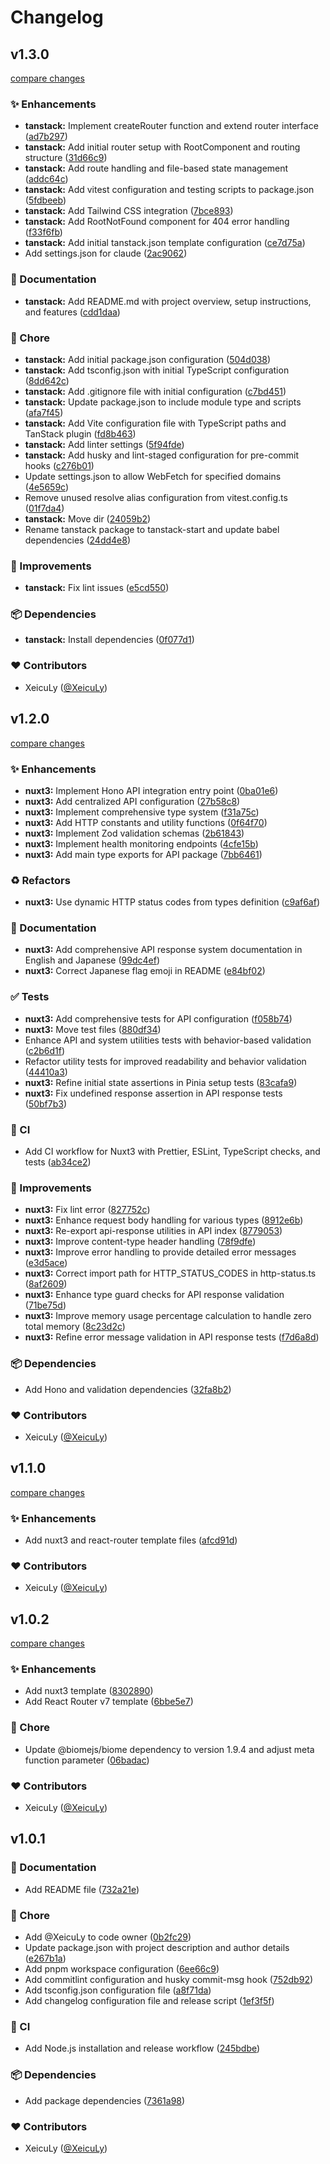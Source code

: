 # Changelog


## v1.3.0

[compare changes](https://github.com/xeikit/starter-templates/compare/v1.2.0...v1.3.0)

### ✨ Enhancements

- **tanstack:** Implement createRouter function and extend router interface ([ad7b297](https://github.com/xeikit/starter-templates/commit/ad7b297))
- **tanstack:** Add initial router setup with RootComponent and routing structure ([31d66c9](https://github.com/xeikit/starter-templates/commit/31d66c9))
- **tanstack:** Add route handling and file-based state management ([addc64c](https://github.com/xeikit/starter-templates/commit/addc64c))
- **tanstack:** Add vitest configuration and testing scripts to package.json ([5fdbeeb](https://github.com/xeikit/starter-templates/commit/5fdbeeb))
- **tanstack:** Add Tailwind CSS integration ([7bce893](https://github.com/xeikit/starter-templates/commit/7bce893))
- **tanstack:** Add RootNotFound component for 404 error handling ([f33f6fb](https://github.com/xeikit/starter-templates/commit/f33f6fb))
- **tanstack:** Add initial tanstack.json template configuration ([ce7d75a](https://github.com/xeikit/starter-templates/commit/ce7d75a))
- Add settings.json for claude ([2ac9062](https://github.com/xeikit/starter-templates/commit/2ac9062))

### 📝 Documentation

- **tanstack:** Add README.md with project overview, setup instructions, and features ([cdd1daa](https://github.com/xeikit/starter-templates/commit/cdd1daa))

### 🔧 Chore

- **tanstack:** Add initial package.json configuration ([504d038](https://github.com/xeikit/starter-templates/commit/504d038))
- **tanstack:** Add tsconfig.json with initial TypeScript configuration ([8dd642c](https://github.com/xeikit/starter-templates/commit/8dd642c))
- **tanstack:** Add .gitignore file with initial configuration ([c7bd451](https://github.com/xeikit/starter-templates/commit/c7bd451))
- **tanstack:** Update package.json to include module type and scripts ([afa7f45](https://github.com/xeikit/starter-templates/commit/afa7f45))
- **tanstack:** Add Vite configuration file with TypeScript paths and TanStack plugin ([fd8b463](https://github.com/xeikit/starter-templates/commit/fd8b463))
- **tanstack:** Add linter settings ([5f94fde](https://github.com/xeikit/starter-templates/commit/5f94fde))
- **tanstack:** Add husky and lint-staged configuration for pre-commit hooks ([c276b01](https://github.com/xeikit/starter-templates/commit/c276b01))
- Update settings.json to allow WebFetch for specified domains ([4e5659c](https://github.com/xeikit/starter-templates/commit/4e5659c))
- Remove unused resolve alias configuration from vitest.config.ts ([01f7da4](https://github.com/xeikit/starter-templates/commit/01f7da4))
- **tanstack:** Move dir ([24059b2](https://github.com/xeikit/starter-templates/commit/24059b2))
- Rename tanstack package to tanstack-start and update babel dependencies ([24dd4e8](https://github.com/xeikit/starter-templates/commit/24dd4e8))

### 🎨 Improvements

- **tanstack:** Fix lint issues ([e5cd550](https://github.com/xeikit/starter-templates/commit/e5cd550))

### 📦️ Dependencies

- **tanstack:** Install dependencies ([0f077d1](https://github.com/xeikit/starter-templates/commit/0f077d1))

### ❤️ Contributors

- XeicuLy ([@XeicuLy](https://github.com/XeicuLy))

## v1.2.0

[compare changes](https://github.com/xeikit/starter-templates/compare/v1.1.0...v1.2.0)

### ✨ Enhancements

- **nuxt3:** Implement Hono API integration entry point ([0ba01e6](https://github.com/xeikit/starter-templates/commit/0ba01e6))
- **nuxt3:** Add centralized API configuration ([27b58c8](https://github.com/xeikit/starter-templates/commit/27b58c8))
- **nuxt3:** Implement comprehensive type system ([f31a75c](https://github.com/xeikit/starter-templates/commit/f31a75c))
- **nuxt3:** Add HTTP constants and utility functions ([0f64f70](https://github.com/xeikit/starter-templates/commit/0f64f70))
- **nuxt3:** Implement Zod validation schemas ([2b61843](https://github.com/xeikit/starter-templates/commit/2b61843))
- **nuxt3:** Implement health monitoring endpoints ([4cfe15b](https://github.com/xeikit/starter-templates/commit/4cfe15b))
- **nuxt3:** Add main type exports for API package ([7bb6461](https://github.com/xeikit/starter-templates/commit/7bb6461))

### ♻️ Refactors

- **nuxt3:** Use dynamic HTTP status codes from types definition ([c9af6af](https://github.com/xeikit/starter-templates/commit/c9af6af))

### 📝 Documentation

- **nuxt3:** Add comprehensive API response system documentation in English and Japanese ([99dc4ef](https://github.com/xeikit/starter-templates/commit/99dc4ef))
- **nuxt3:** Correct Japanese flag emoji in README ([e84bf02](https://github.com/xeikit/starter-templates/commit/e84bf02))

### ✅ Tests

- **nuxt3:** Add comprehensive tests for API configuration ([f058b74](https://github.com/xeikit/starter-templates/commit/f058b74))
- **nuxt3:** Move test files ([880df34](https://github.com/xeikit/starter-templates/commit/880df34))
- Enhance API and system utilities tests with behavior-based validation ([c2b6d1f](https://github.com/xeikit/starter-templates/commit/c2b6d1f))
- Refactor utility tests for improved readability and behavior validation ([44410a3](https://github.com/xeikit/starter-templates/commit/44410a3))
- **nuxt3:** Refine initial state assertions in Pinia setup tests ([83cafa9](https://github.com/xeikit/starter-templates/commit/83cafa9))
- **nuxt3:** Fix undefined response assertion in API response tests ([50bf7b3](https://github.com/xeikit/starter-templates/commit/50bf7b3))

### 🤖 CI

- Add CI workflow for Nuxt3 with Prettier, ESLint, TypeScript checks, and tests ([ab34ce2](https://github.com/xeikit/starter-templates/commit/ab34ce2))

### 🎨 Improvements

- **nuxt3:** Fix lint error ([827752c](https://github.com/xeikit/starter-templates/commit/827752c))
- **nuxt3:** Enhance request body handling for various types ([8912e6b](https://github.com/xeikit/starter-templates/commit/8912e6b))
- **nuxt3:** Re-export api-response utilities in API index ([8779053](https://github.com/xeikit/starter-templates/commit/8779053))
- **nuxt3:** Improve content-type header handling ([78f9dfe](https://github.com/xeikit/starter-templates/commit/78f9dfe))
- **nuxt3:** Improve error handling to provide detailed error messages ([e3d5ace](https://github.com/xeikit/starter-templates/commit/e3d5ace))
- **nuxt3:** Correct import path for HTTP_STATUS_CODES in http-status.ts ([8af2609](https://github.com/xeikit/starter-templates/commit/8af2609))
- **nuxt3:** Enhance type guard checks for API response validation ([71be75d](https://github.com/xeikit/starter-templates/commit/71be75d))
- **nuxt3:** Improve memory usage percentage calculation to handle zero total memory ([8c23d2c](https://github.com/xeikit/starter-templates/commit/8c23d2c))
- **nuxt3:** Refine error message validation in API response tests ([f7d6a8d](https://github.com/xeikit/starter-templates/commit/f7d6a8d))

### 📦️ Dependencies

- Add Hono and validation dependencies ([32fa8b2](https://github.com/xeikit/starter-templates/commit/32fa8b2))

### ❤️ Contributors

- XeicuLy ([@XeicuLy](https://github.com/XeicuLy))

## v1.1.0

[compare changes](https://github.com/xeikit/starter-templates/compare/v1.0.2...v1.1.0)

### ✨ Enhancements

- Add nuxt3 and react-router template files ([afcd91d](https://github.com/xeikit/starter-templates/commit/afcd91d))

### ❤️ Contributors

- XeicuLy ([@XeicuLy](https://github.com/XeicuLy))

## v1.0.2

[compare changes](https://github.com/xeikit/starter-templates/compare/v1.0.1...v1.0.2)

### ✨ Enhancements

- Add nuxt3 template ([8302890](https://github.com/xeikit/starter-templates/commit/8302890))
- Add React Router v7 template ([6bbe5e7](https://github.com/xeikit/starter-templates/commit/6bbe5e7))

### 🔧 Chore

- Update @biomejs/biome dependency to version 1.9.4 and adjust meta function parameter ([06badac](https://github.com/xeikit/starter-templates/commit/06badac))

### ❤️ Contributors

- XeicuLy ([@XeicuLy](https://github.com/XeicuLy))

## v1.0.1


### 📝 Documentation

- Add README file ([732a21e](https://github.com/xeikit/starter-templates/commit/732a21e))

### 🔧 Chore

- Add @XeicuLy to code owner ([0b2fc29](https://github.com/xeikit/starter-templates/commit/0b2fc29))
- Update package.json with project description and author details ([e267b1a](https://github.com/xeikit/starter-templates/commit/e267b1a))
- Add pnpm workspace configuration ([6ee66c9](https://github.com/xeikit/starter-templates/commit/6ee66c9))
- Add commitlint configuration and husky commit-msg hook ([752db92](https://github.com/xeikit/starter-templates/commit/752db92))
- Add tsconfig.json configuration file ([a8f71da](https://github.com/xeikit/starter-templates/commit/a8f71da))
- Add changelog configuration file and release script ([1ef3f5f](https://github.com/xeikit/starter-templates/commit/1ef3f5f))

### 🤖 CI

- Add Node.js installation and release workflow ([245bdbe](https://github.com/xeikit/starter-templates/commit/245bdbe))

### 📦️ Dependencies

- Add package dependencies ([7361a98](https://github.com/xeikit/starter-templates/commit/7361a98))

### ❤️ Contributors

- XeicuLy ([@XeicuLy](https://github.com/XeicuLy))

